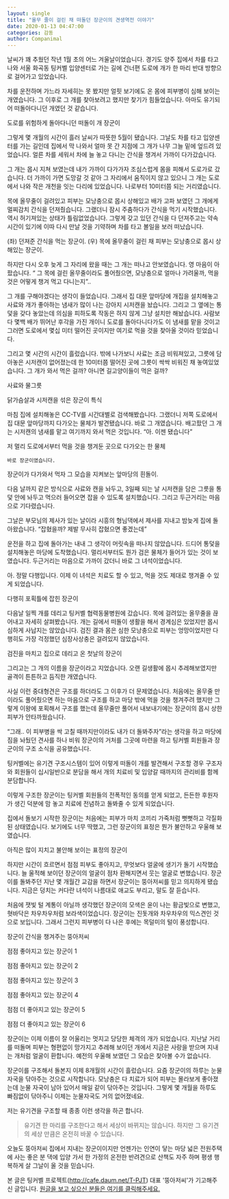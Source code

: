 ```yaml
---
layout: single
title: "올무 줄이 걸린 채 떠돌던 장군이의 견생역전 이야기"
date: 2020-01-13 04:47:00
categories: 감동
author: Companimal
---
```


날씨가 꽤 추웠던 작년 1월 초의 어느 겨울날이었습니다. 경기도 양주 집에서 차를 타고 나와 서울 화곡동 팅커벨 입양센터로 가는 길에 건너편 도로에 개가 한 마리 반대 방향으로 걸어가고 있었습니다.

차를 운전하며 가느라 자세히는 못 봤지만 얼핏 보기에도 온 몸에 피부병이 심해 보이는 개였습니다. 그 이후로 그 개를 찾아보려고 했지만 찾기가 힘들었습니다. 아마도 유기되어 떠돌아다니던 개였던 것 같습니다.

도로를 위험하게 돌아다니던 떠돌이 개 장군이

그렇게 몇 개월의 시간이 흘러 날씨가 따뜻한 5월이 됐습니다. 그날도 차를 타고 입양센터를 가는 길인데 집에서 막 나와서 얼마 못 간 지점에 그 개가 나무 그늘 밑에 엎드려 있었습니다. 얼른 차를 세워서 차에 늘 놓고 다니는 간식을 챙겨서 가까이 다가갔습니다.

그 개는 몹시 지쳐 보였는데 내가 가까이 다가가자 조심스럽게 몸을 피해서 도로가로 갔습니다. 더 가까이 가면 도망갈 것 같아 그 자리에서 움직이지 않고 있으니 그 개는 도로에서 나와 작은 개천을 잇는 다리에 있었습니다. 나로부터 10미터쯤 되는 거리였습니다.

목에 올무줄이 걸려있고 피부는 모낭충으로 몹시 상해있고 배가 고파 보였던 그 개에게 멀찌감치 간식을 던져줬습니다. 그랬더니 잠시 주춤하다가 간식을 먹기 시작했습니다. 역시 허기져있는 상태가 틀림없었습니다. 그렇게 갖고 있던 간식을 다 던져주고는 약속 시간이 있기에 이따 다시 만날 것을 기약하며 차를 타고 볼일을 보러 떠났습니다.

(좌) 던져준 간식을 먹는 장군이. (우) 목에 올무줄이 걸린 채 피부는 모낭충으로 몹시 상해있는 장군이.

하지만 다시 오후 늦게 그 자리에 왔을 때는 그 개는 떠나고 안보였습니다. 영 마음이 아팠습니다. “ 그 목에 걸린 올무줄이라도 풀어줬으면, 모낭충으로 얼마나 가려울까, 먹을 것은 어떻게 챙겨 먹고 다니는지”..

그 개를 구해야겠다는 생각이 들었습니다. 그래서 집 대문 앞마당에 개집을 설치해놓고 사료와 개가 좋아하는 냄새가 많이 나는 강아지 시저캔을 놨습니다. 그리고 그 옆에는 통 덫을 갖다 놓았는데 의심을 피하도록 작동은 하지 않게 그냥 설치만 해놨습니다. 사람보다 몇백 배가 뛰어난 후각을 가진 개이니 도로를 돌아다니다가도 이 냄새를 맡을 것이고 그러면 도로에서 몇십 미터 떨어진 곳이지만 여기로 먹을 것을 찾아올 것이라 믿었습니다.

​그리고 몇 시간의 시간이 흘렀습니다. 밖에 나가보니 사료는 조금 비워져있고, 그릇에 담아놓은 시저캔이 없어졌는데 한 10미터쯤 떨어진 곳에 그릇이 싹싹 비워진 채 놓여있었습니다. 그 개가 와서 먹은 걸까? 아니면 길고양이들이 먹은 걸까?

사료와 물그릇

닭가슴살과 시저캔을 섞은 장군이 특식

​마침 집에 설치해놓은 CC-TV를 시간대별로 검색해봤습니다. 그랬더니 저쪽 도로에서 집 대문 앞마당까지 다가오는 물체가 발견됐습니다. 바로 그 개였습니다. 배고팠던 그 개는 시저캔의 냄새를 맡고 여기까지 와서 먹은 것입니다. “아. 이젠 됐습니다”

저 멀리 도로에서부터 먹을 것을 챙겨둔 곳으로 다가오는 한 물체

    바로 장군이였습니다.

장군이가 다가와서 먹자 그 모습을 지켜보는 앞마당의 흰돌이.

다음 날까지 같은 방식으로 사료와 캔을 놔두고, 3일째 되는 날 시저캔을 담은 그릇을 통덫 안에 놔두고 먹으러 들어오면 잡을 수 있도록 설치했습니다. 그리고 두근거리는 마음으로 기다렸습니다.

그날은 부모님의 제사가 있는 날이라 시흥의 형님댁에서 제사를 지내고 밤늦게 집에 돌아왔습니다. “잡혔을까? 제발 무사히 잡혔으면 좋겠는데”

운전을 하고 집에 돌아가는 내내 그 생각이 머릿속을 떠나지 않았습니다. 드디어 통덫을 설치해놓은 마당에 도착했습니다. 멀리서부터도 뭔가 검은 물체가 들어가 있는 것이 보였습니다. 두근거리는 마음으로 가까이 갔더니 바로 그 녀석이었습니다.

아. 정말 다행입니다. 이제 이 녀석은 치료도 할 수 있고, 먹을 것도 제대로 챙겨줄 수 있게 되었습니다.

다행히 포획틀에 잡힌 장군이

다음날 일찍 개를 데리고 팅커벨 협력동물병원에 갔습니다. 목에 걸려있는 올무줄을 끊어내고 자세히 살펴봤습니다. 개는 길에서 떠돌이 생활을 해서 경계심은 있었지만 몹시 심하게 사납지는 않았습니다. 검진 결과 몸은 심한 모낭충으로 피부는 엉망이었지만 다행히도 가장 걱정했던 심장사상충은 걸려있지 않았습니다.

검진을 마치고 집으로 데리고 온 첫날의 장군이

​그리고는 그 개의 이름을 장군이라고 지었습니다. 오랜 길생활에 몹시 추레해보였지만 골격이 튼튼하고 듬직한 개였습니다.

사실 이런 중대형견은 구조를 하더라도 그 이후가 더 문제였습니다. 처음에는 올무줄 만이라도 풀어줬으면 하는 마음으로 구조를 하고 마당 밖에 먹을 것을 챙겨주려 했지만 그렇게 이왕에 포획해서 구조를 했는데 올무줄만 풀어서 내보내기에는 장군이의 몹시 상한 피부가 안타까웠습니다.

“그래.. 이 피부병을 싹 고칠 때까지만이라도 내가 더 돌봐주자”라는 생각을 하고 마당에 짐을 놔뒀던 견사를 하나 비워 장군이의 거처를 그곳에 마련을 하고 팅커벨 회원들과 장군이의 구조 소식을 공유했습니다.

팅커벨에는 유기견 구조시스템이 있어 이렇게 떠돌이 개를 발견해서 구조할 경우 구조자와 회원들이 십시일반으로 분담을 해서 개의 치료비 및 입양갈 때까지의 관리비를 함께 분담합니다.

이렇게 구조한 장군이는 팅커벨 회원들의 전폭적인 동의를 얻게 되었고, 든든한 후원자가 생긴 덕분에 맘 놓고 치료에 전념하고 돌봐줄 수 있게 되었습니다.

집에서 돌보기 시작한 장군이는 처음에는 피부가 마치 코끼리 가죽처럼 뻣뻣하고 각질화된 상태였습니다. 보기에도 너무 딱했고, 그런 장군이의 표정은 뭔가 불안하고 우울해 보였습니다.

아직은 많이 지치고 불안해 보이는 표정의 장군이

하지만 시간이 흐르면서 점점 피부도 좋아지고, 무엇보다 얼굴에 생기가 돌기 시작했습니다. 늘 울적해 보이던 장군이의 얼굴이 점차 환해지면서 웃는 얼굴로 변했습니다. 장군이를 돌봐주던 지난 몇 개월간 교감을 하면서 장군이는 뚱아저씨를 믿고 의지하게 됐습니다. 지금은 덩치는 커다란 녀석이 나름대로 애교도 부리고, 말도 잘 듣습니다.

처음에 잿빛 털 계통이 아닐까 생각했던 장군이의 모색은 윤이 나는 황금빛으로 변했고, 혓바닥은 차우차우처럼 보라색이었습니다. 장군이는 진돗개와 차우차우의 믹스견인 것으로 보입니다. 그래서 그런지 피부병이 다 나은 후에는 목덜미의 털이 풍성합니다.

장군이 간식을 챙겨주는 뚱아저씨

점점 좋아지고 있는 장군이 1

점점 좋아지고 있는 장군이 2

점점 좋아지고 있는 장군이 3

점점 좋아지고 있는 장군이 4

점점 더 좋아지고 있는 장군이 5

점점 더 좋아지고 있는 장군이 6

​장군이는 이제 이름이 잘 어울리는 멋지고 당당한 체격의 개가 되었습니다. 지난날 거리를 떠돌며 피부는 형편없이 망가지고 추레해 보이던 개에서 지금은 사랑을 받으며 지내는 개처럼 얼굴이 환합니다. 예전의 우울해 보였던 그 모습은 찾아볼 수가 없습니다.

장군이를 구조해서 돌본지 이제 8개월의 시간이 흘렀습니다. 요즘 장군이의 하루는 눈물 자국을 닦아주는 것으로 시작합니다. 모낭충은 다 치료가 되어 피부는 몰라보게 좋아졌는데 눈물 자국이 남아 있어서 매일 같이 닦아주는 것입니다. 그렇게 몇 개월을 하루도 빠짐없이 닦아주니 이제는 눈물자국도 거의 없어졌네요.

​저는 유기견을 구조할 때 종종 이런 생각을 하곤 합니다.

> 유기견 한 마리를 구조한다고 해서 세상이 바뀌지는 않습니다. 하지만 그 유기견의 세상 만큼은 온전히 바꿀 수 있습니다.

오늘도 뚱아저씨 집에서 지내는 장군이이지만 언젠가는 인연이 닿는 마당 넓은 전원주택에 사는 좋은 분 댁에 입양 가서 한 가정의 온전한 반려견으로 산책도 자주 하며 평생 행복하게 살 그날이 올 것을 믿습니다.

본 글은 팅커벨 프로젝트(http://cafe.daum.net/T-PJT) 대표 '뚱아저씨'가 기고해주신 글입니다. [원글을 보고 싶으신 분들은 여기를 클릭해주세요.](https://blog.naver.com/tinkerbell-project/221765410253)

